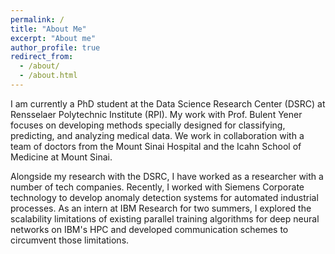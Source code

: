```yaml
---
permalink: /
title: "About Me"
excerpt: "About me"
author_profile: true
redirect_from: 
  - /about/
  - /about.html
---
```


I am currently a PhD student at the Data Science Research Center (DSRC) at Rensselaer Polytechnic Institute (RPI). My work with Prof. Bulent Yener focuses on developing methods specially designed for classifying, predicting, and analyzing medical data. We work in collaboration with a team of doctors from the Mount Sinai Hospital and the Icahn School of Medicine at Mount Sinai. 

Alongside my research with the DSRC, I have worked as a researcher with a number of tech companies. Recently, I worked with Siemens Corporate technology to develop anomaly detection systems for automated industrial processes. As an intern at IBM Research for two summers, I explored the scalability limitations of existing parallel training algorithms for deep neural networks on IBM's HPC and developed communication schemes to circumvent those limitations. 
